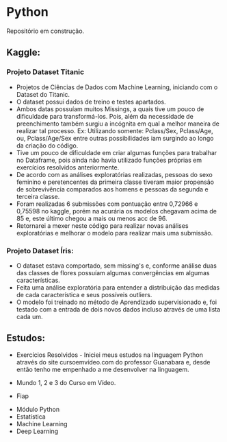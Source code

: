 # Python

Repositório em construção.

## Kaggle:

  ### Projeto Dataset Titanic
  - Projetos de Ciências de Dados com Machine Learning, iniciando com o Dataset do Titanic.
  - O dataset possui dados de treino e testes apartados.
  - Ambos datas possuíam muitos Missings, a quais tive um pouco de dificuldade para transformá-los. Pois, além da necessidade de preenchimento também surgiu a incógnita em qual a melhor maneira de realizar tal processo. Ex: Utilizando somente: Pclass/Sex, Pclass/Age, ou, Pclass/Age/Sex entre outras possibilidades iam surgindo ao longo da criação do código.
  - Tive um pouco de dificuldade em criar algumas funções para trabalhar no Dataframe, pois ainda não havia utilizado funções próprias em exercícios resolvidos anteriormente.
  - De acordo com as análises exploratórias realizadas, pessoas do sexo feminino e peretencentes da primeira classe tiveram maior propensão de sobrevivência comparados aos homens e pessoas da segunda e terceira classe.
  - Foram realizadas 6 submissões com pontuação entre 0,72966 e 0,75598 no kaggle, porém na acurária os modelos chegavam acima de 85 e, este último chegou a mais ou menos acc de 96. 
  - Retornarei a mexer neste código para realizar novas análises exploratórias e melhorar o modelo para realizar mais uma submissão.
  
  
  ### Projeto Dataset Íris:
   - O dataset estava comportado, sem missing's e, conforme análise duas das classes de flores possuíam algumas convergências em algumas características.
   - Feita uma análise exploratória para entender a distribuição das medidas de cada característica e seus possíveis outliers.
   - O modelo foi treinado no método de Aprendizado supervisionado e, foi testado com a entrada de dois novos dados incluso através de uma lista cada um.


## Estudos:
  
  * Exercícios Resolvidos - Iniciei meus estudos na linguagem Python através do site cursoemvídeo.com do professor Guanabara e, desde então tenho me empenhado a me desenvolver na linguagem.  
  - Mundo 1, 2 e 3 do Curso em Vídeo.
  
  * Fiap 
  - Módulo Python
  - Estatística
  - Machine Learning
  - Deep Learning
